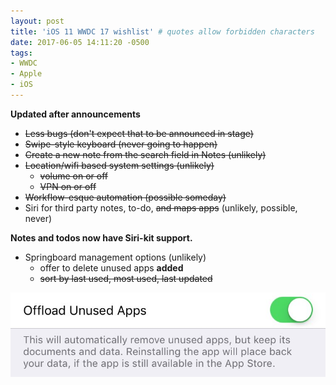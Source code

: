 ```yaml
---
layout: post
title: 'iOS 11 WWDC 17 wishlist' # quotes allow forbidden characters
date: 2017-06-05 14:11:20 -0500
tags:
- WWDC
- Apple
- iOS 
---
```


**Updated after announcements**

- <s>Less bugs (don't expect that to be announced in stage)</s>  
- <s>Swipe-style keyboard (never going to happen)</s>  
- <s>Create a new note from the search field in Notes (unlikely)</s>  
- <s>Location/wifi based system settings (unlikely)</s>
    - <s>volume on or off</s>
    - <s>VPN on or off</s>
- <s>Workflow-esque automation (possible someday)</s>  
- Siri for third party notes, to-do, <s>and maps apps</s> (unlikely, possible, never)

**Notes and todos now have Siri-kit support.**

- Springboard management options (unlikely)
    - offer to delete unused apps **added**
    - <s>sort by last used, most used, last updated</s>

[![](/images/ios11wishlist.jpg)](/images/ioswishlist.jpg)